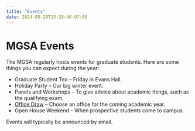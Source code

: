 ```yaml
---
title: "Events"
date: 2024-05-20T15:28:46-07:00
---
```


# MGSA Events

The MGSA regularly hosts events for graduate students. Here are some things you can expect during the year:

- Graduate Student Tea – Friday in Evans Hall.
- Holiday Party – Our big winter event.
- Panels and Workshops – To give advice about academic things, such as the qualifying exam.
- [Office Draw](officedraw) – Choose an office for the coming academic year.
- Open House Weekend – When prospective students come to campus.

Events will typically be announced by email.